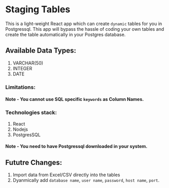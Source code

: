 # Staging Tables

This is a light-weight React app which can create `dynamic` tables for you in Postgressql. This app will bypass the hassle of coding your own tables and create the table automatically in your Postgres database.

## Available Data Types:
1. VARCHAR(50)
2. INTEGER
3. DATE

### Limitations:
#### Note - You cannot use SQL specific `keywords` as Column Names.

### Technologies stack:
1. React
2. Nodejs
3. PostgresSQL

#### Note - You need to have Postgressql downloaded in your system.

## Fututre Changes:
1. Import data from Excel/CSV directly into the tables
2. Dyanmically add `database name`, `user name`, `password`, `host name`, `port`.
